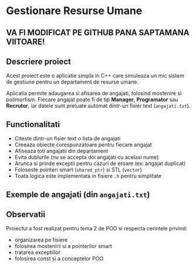 # Gestionare Resurse Umane
## VA FI MODIFICAT PE GITHUB PANA SAPTAMANA VIITOARE!
## Descriere proiect

Acest proiect este o aplicatie simpla in C++ care simuleaza un mic sistem de gestiune pentru un departament de resurse umane.

Aplicatia permite adaugarea si afisarea de angajati, folosind mostenire si polimorfism. Fiecare angajat poate fi de tip **Manager**, **Programator** sau **Recrutor**, iar datele sunt preluate automat dintr-un fisier text (`angajati.txt`).

## Functionalitati

- Citeste dintr-un fisier text o lista de angajati
- Creeaza obiecte corespunzatoare pentru fiecare angajat
- Afiseaza toti angajatii din departament
- Evita dublurile (nu se accepta doi angajati cu acelasi nume)
- Arunca si prinde exceptii pentru cazuri de eroare (ex: angajat duplicat)
- Foloseste pointeri smart (`shared_ptr`) si STL (`vector`)
- Toata logica este implementata in fisiere `.h` pentru simplitate

## Exemple de angajati (din `angajati.txt`)

## Observatii

Proiectul a fost realizat pentru tema 2 de POO si respecta cerintele privind:
- organizarea pe fisiere
- folosirea mostenirii si a pointerilor smart
- tratarea exceptiilor
- folosirea const si a conceptelor POO
